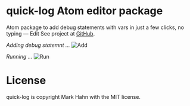 # quick-log Atom editor package

Atom package to add debug statements with vars in just a few clicks, no typing — Edit
  See project at [GitHub](https://github.com/mark-hahn/quick-log).

*Adding debug statemnt ...*
![Add](https://cloud.githubusercontent.com/assets/811455/12099319/6a68eecc-b2dc-11e5-90af-c62d220a1795.gif)

*Running ...*
![Run](https://cloud.githubusercontent.com/assets/811455/12099318/6a60f2e4-b2dc-11e5-9c86-350e3956aea8.gif)

# License
quick-log is copyright Mark Hahn with the MIT license.

